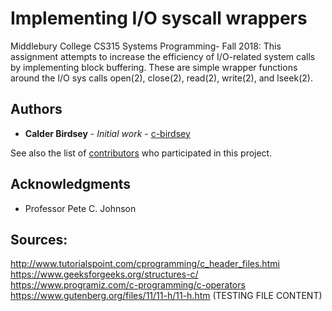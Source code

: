 # Implementing I/O syscall wrappers

Middlebury College CS315 Systems Programming- Fall 2018: This assignment attempts to increase the efficiency of I/O-related system calls by implementing block buffering. These are simple wrapper functions around the I/O sys calls open(2), close(2), read(2), write(2), and lseek(2).

## Authors

* **Calder Birdsey** - *Initial work* - [c-birdsey](https://github.com/c-birdsey)

See also the list of [contributors](https://github.com/c-birdsey/io-syscalls/contributors) who participated in this project.

## Acknowledgments

* Professor Pete C. Johnson

## Sources: 
http://www.tutorialspoint.com/cprogramming/c_header_files.htmi
https://www.geeksforgeeks.org/structures-c/
https://www.programiz.com/c-programming/c-operators
https://www.gutenberg.org/files/11/11-h/11-h.htm (TESTING FILE CONTENT)

